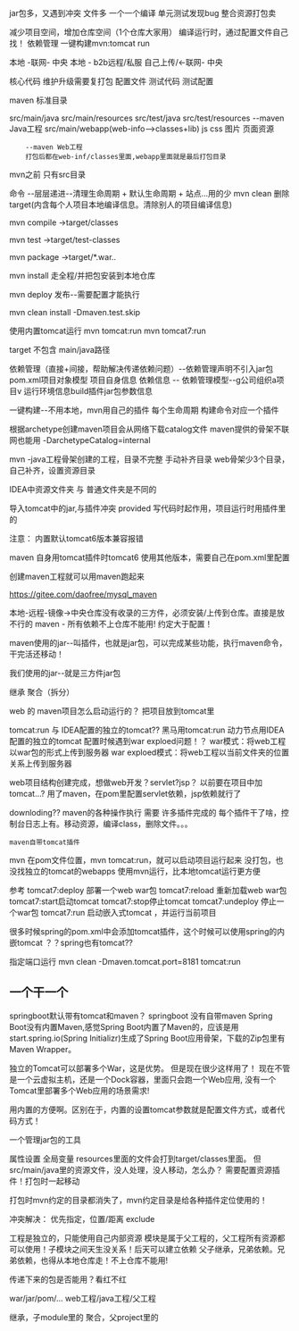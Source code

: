 jar包多，又遇到冲突
文件多 一个一个编译
单元测试发现bug
整合资源打包卖

减少项目空间，增加仓库空间（1个仓库大家用）
编译运行时，通过配置文件自己找！ 依赖管理
一键构建mvn:tomcat run
 
 本地 -联网- 中央
 本地 - b2b远程/私服 自己上传/<-联网- 中央
 

核心代码 维护升级需要复打包
配置文件
测试代码
测试配置

maven 标准目录

src/main/java
src/main/resources
src/test/java
src/test/resources
        --maven Java工程
src/main/webapp(web-info-->classes+lib)   js css 图片 页面资源
            
        --maven Web工程
        打包后都在web-inf/classes里面,webapp里面就是最后打包目录
        
mvn之前 只有src目录

命令 --层层递进--清理生命周期 + 默认生命周期 + 站点...用的少
mvn clean 删除target(内含每个人项目本地编译信息。清除别人的项目编译信息) 

mvn compile ->target/classes 

mvn test ->target/test-classes

mvn package ->target/*.war..

mvn install 走全程/并把包安装到本地仓库

mvn deploy 发布--需要配置才能执行

mvn clean install -Dmaven.test.skip

使用内置tomcat运行
mvn tomcat:run
mvn tomcat7:run


target 不包含 main/java路径

依赖管理（直接+间接，帮助解决传递依赖问题）--依赖管理声明不引入jar包 <dependencyManagement>
pom.xml项目对象模型
项目自身信息
依赖信息 -- 依赖管理模型--g公司组织a项目v
运行环境信息build插件jar包参数信息


一键构建--不用本地，mvn用自己的插件
每个生命周期 构建命令对应一个插件

根据archetype创建maven项目会从网络下载catalog文件
maven提供的骨架不联网也能用 
-DarchetypeCatalog=internal

mvn -java工程骨架创建的工程，目录不完整
手动补齐目录
web骨架少3个目录，自己补齐，设置资源目录

IDEA中资源文件夹 与 普通文件夹是不同的

导入tomcat中的jar,与插件冲突
<scope>provided</scope>
写代码时起作用，项目运行时用插件里的


注意： 内置默认tomcat6版本兼容报错


maven 自身用tomcat插件时tomcat6
使用其他版本，需要自己在pom.xml里配置

创建maven工程就可以用maven跑起来

https://gitee.com/daofree/mysql_maven


本地-远程-镜像->中央仓库没有收录的三方件，必须安装/上传到仓库。直接是放不行的
maven - 所有依赖不上仓库不能用!
约定大于配置！

maven使用的jar--叫插件，也就是jar包，可以完成某些功能，执行maven命令，干完活还移动！

我们使用的jar--就是三方件jar包

继承 聚合（拆分）

web 的 maven项目怎么启动运行的？
把项目放到tomcat里

tomcat:run 与 IDEA配置的独立的tomcat??
    黑马用tomcat:run
    动力节点用IDEA配置的独立的tomcat
        配置时候遇到war exploed问题！？
    war模式：将web工程以war包的形式上传到服务器
    war exploed模式：将web工程以当前文件夹的位置关系上传到服务器



web项目结构创建完成，想做web开发？servlet?jsp？
以前要在项目中加tomcat...?
用了maven，在pom里配置servlet依赖，jsp依赖就行了

downloding??
    maven的各种操作执行 需要 许多插件完成的
    每个插件干了啥，控制台日志上有。移动资源，编译class，删除文件。。。
    
    maven自带tomcat插件
    
    
mvn 在pom文件位置，mvn tomcat:run，就可以启动项目运行起来
没打包，也没找独立的tomcat的webapps
    使用mvn运行，比本地tomcat运行更方便
    
参考
tomcat7:deploy	部署一个web war包
tomcat7:reload	重新加载web war包
tomcat7:start启动tomcat
tomcat7:stop停止tomcat
tomcat7:undeploy
停止一个war包
tomcat7:run	启动嵌入式tomcat ，并运行当前项目  



很多时候spring的pom.xml中会添加tomcat插件，这个时候可以使用spring的内嵌tomcat
？？spring也有tomcat??



指定端口运行
mvn clean -Dmaven.tomcat.port=8181 tomcat:run

##  一个干一个
springboot默认带有tomcat和maven？
springboot 没有自带maven
Spring Boot没有内置Maven,感觉Spring Boot内置了Maven的，应该是用
start.spring.io(Spring Initializr)生成了Spring Boot应用骨架，下载的Zip包里有Maven Wrapper。

独立的Tomcat可以部署多个War，这是优势。
但是现在很少这样用了！
现在不管是一个云虚拟主机，还是一个Dock容器，里面只会跑一个Web应用,
没有一个Tomcat里部署多个Web应用的场景需求!

用内置的方便啊。区别在于，内置的设置tomcat参数就是配置文件方式，或者代码方式！


一个管理jar包的工具

属性设置
全局变量
 resources里面的文件会打到target/classes里面。
 但src/main/java里的资源文件，没人处理，没人移动，怎么办？
 需要配置资源插件！打包时一起移动
 
 
 
 打包时mvn约定的目录都消失了，mvn约定目录是给各种插件定位使用的！
 
 
 冲突解决：
 优先指定，位置/距离
 exclude
 
 
 工程是独立的，只能使用自己内部资源
 模块是属于父工程的，父工程所有资源都可以使用！子模块之间天生没关系！后天可以建立依赖
 父子继承，兄弟依赖。兄弟依赖，也得从本地仓库走！不上仓库不能用!
 
 传递下来的包是否能用？看红不红
 
 <packaging>war/jar/pom/...</packaging>
 web工程/java工程/父工程
 
 继承，子module里的<parent>
 聚合，父project里的<modules>